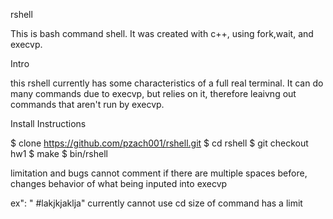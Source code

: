 rshell

This is bash command shell. It was created with c++, using fork,wait, and execvp.

Intro

this rshell currently has some characteristics of a full real terminal. It can do many commands due to execvp, but relies on it, therefore leaivng out commands that aren't run by execvp.

Install Instructions

$ clone  https://github.com/pzach001/rshell.git
$ cd rshell
$ git checkout hw1
$ make
$ bin/rshell


limitation and bugs
cannot comment if there are multiple spaces before, changes behavior of what being inputed into execvp 

ex": "     #lakjkjaklja"
currently cannot use cd
size of command has a limit

